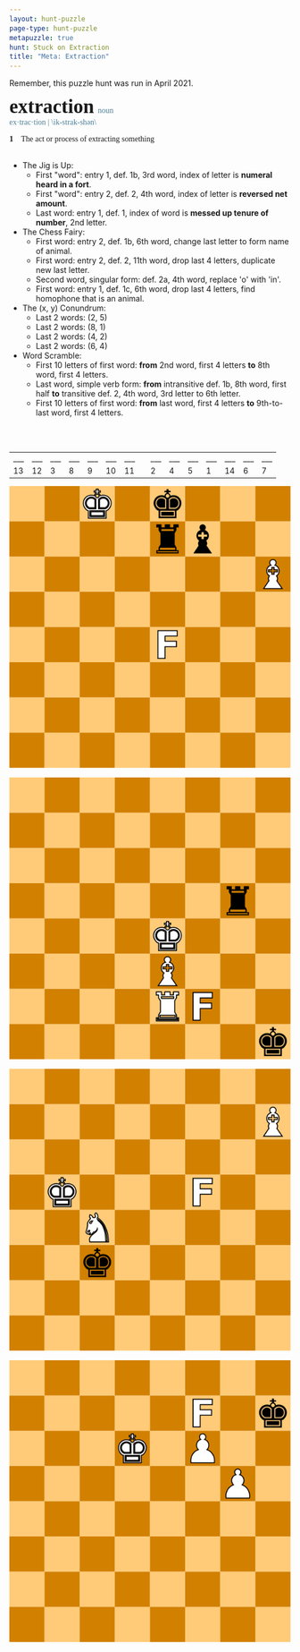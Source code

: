 ```yaml
---
layout: hunt-puzzle
page-type: hunt-puzzle
metapuzzle: true
hunt: Stuck on Extraction
title: "Meta: Extraction"
---
```


<p class="errata">Remember, this puzzle hunt was run in April 2021.</p>

<div style="font-family: Palatino,Georgia,'Times New Roman',serif;">
<span style="font-size: 35px; font-weight: bold;">extraction</span>&nbsp;&nbsp;<span style="color: #4a7d95;">noun</span><br>
<span style="color: #4a7d95">ex·trac·tion | \ik-strak-shən\</span><br>

<span style="font-weight: bold;">1</span>&nbsp;&nbsp;&nbsp;&nbsp;The act or process of extracting something
<br>
<br>
</div>

* The Jig is Up:
    * First "word": entry 1, def. 1b, 3rd word, index of letter is **numeral heard in a fort**.
    * First "word": entry 2, def. 2, 4th word, index of letter is **reversed net amount**.
    * Last word: entry 1, def. 1, index of word is **messed up tenure of number**, 2nd letter.
* The Chess Fairy:
    * First word: entry 2, def. 1b, 6th word, change last letter to form name of animal.
    * First word: entry 2, def. 2, 11th word, drop last 4 letters, duplicate new last letter.
    * Second word, singular form: def. 2a, 4th word, replace 'o' with 'in'.
    * First word: entry 1, def. 1c, 6th word, drop last 4 letters, find homophone that is an animal.
* The (x, y) Conundrum:
    * Last 2 words: (2, 5)
    * Last 2 words: (8, 1)
    * Last 2 words: (4, 2)
    * Last 2 words: (6, 4)
* Word Scramble:
    * First 10 letters of first word: **from** 2nd word, first 4 letters **to** 8th word, first 4 letters.
    * Last word, simple verb form: **from** intransitive def. 1b, 8th word, first half **to** transitive def. 2, 4th word, 3rd letter to 6th letter.
    * First 10 letters of first word: **from** last word, first 4 letters **to** 9th-to-last word, first 4 letters.
<br>
<br>

<table id="stuck-on-extraction-table">
    <tr>
        <td>___</td>
        <td>___</td>
        <td>___</td>
        <td>___</td>
        <td>___</td>
        <td>___</td>
        <td>___</td>
        <td></td>
        <td>___</td>
        <td>___</td>
        <td>___</td>
        <td>___</td>
        <td>___</td>
        <td>___</td>
        <td>___</td>
    </tr>
    <tr>
        <td>13</td>
        <td>12</td>
        <td>3</td>
        <td>8</td>
        <td>9</td>
        <td>10</td>
        <td>11</td>
        <td></td>
        <td>2</td>
        <td>4</td>
        <td>5</td>
        <td>1</td>
        <td>14</td>
        <td>6</td>
        <td>7</td>
    </tr>
</table>

<div class="chess-flexbox">
    <div class="chessboard">
        <p><img class="chessboard" src="../chessboards/board-21.svg"></p>
        <p><img class="chessboard" src="../chessboards/board-20.svg"></p>
    </div>
    <div class="chessboard">
        <p><img class="chessboard" src="../chessboards/board-23.svg"></p>
        <p><img class="chessboard" src="../chessboards/board-22.svg"></p>
    </div>
</div>
